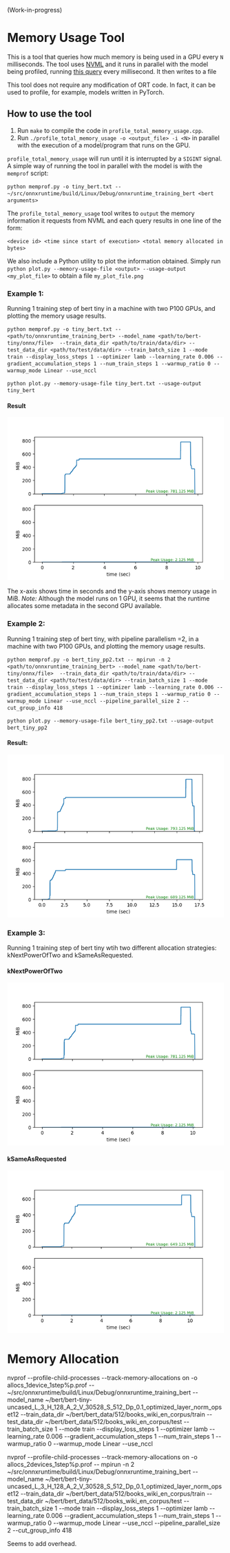 (Work-in-progress)

# Memory Usage Tool

This is a tool that queries how much memory is being used in a GPU every `N`
milliseconds. 
The tool uses [NVML](https://developer.nvidia.com/nvidia-management-library-nvml)
and it runs in parallel with the model being profiled, running 
[this query](http://developer.download.nvidia.com/compute/DevZone/NVML/doxygen/structnvml_memory__t.html)
every millisecond. It then writes to a file 

This tool does not require any modification of ORT code. In fact, it can be used
to profile, for example, models written in PyTorch. 

## How to use the tool
1. Run `make` to compile the code in `profile_total_memory_usage.cpp`.
2. Run `./profile_total_memory_usage -o <output_file> -i <N>` in parallel with 
the execution of a model/program that runs on the GPU. 

`profile_total_memory_usage` will run until it is interrupted by a `SIGINT` 
signal. A simple way of running the tool in parallel with the model is with
the `memprof` script:

```
python memprof.py -o tiny_bert.txt -- ~/src/onnxruntime/build/Linux/Debug/onnxruntime_training_bert <bert arguments>
```

The `profile_total_memory_usage` tool writes to `output` the memory information
it requests from NVML and each query results in one line of the form:
```
<device id> <time since start of execution> <total memory allocated in bytes>
```

We also include a Python utility to plot the information obtained. Simply run
`python plot.py --memory-usage-file <output> --usage-output <my_plot_file>` to
obtain a file `my_plot_file.png`

### Example 1:
Running 1 training step of bert tiny in a machine with two P100 GPUs, and 
plotting the memory usage results.


```
python memprof.py -o tiny_bert.txt -- <path/to/onnxruntime_training_bert> --model_name <path/to/bert-tiny/onnx/file>  --train_data_dir <path/to/train/data/dir> --test_data_dir <path/to/test/data/dir> --train_batch_size 1 --mode train --display_loss_steps 1 --optimizer lamb --learning_rate 0.006 --gradient_accumulation_steps 1 --num_train_steps 1 --warmup_ratio 0 --warmup_mode Linear --use_nccl
```
```
python plot.py --memory-usage-file tiny_bert.txt --usage-output tiny_bert
```

#### Result
![](examples/tiny_bert.png)

The x-axis shows time in seconds and the y-axis shows memory usage in MiB. 
*Note:* Although the model runs on 1 GPU, it seems that the runtime allocates
some metadata in the second GPU available.


### Example 2:
Running 1 training step of bert tiny, with pipeline parallelism =2, in a
machine with two P100 GPUs, and plotting the memory usage results.

```
python memprof.py -o bert_tiny_pp2.txt -- mpirun -n 2 <path/to/onnxruntime_training_bert> --model_name <path/to/bert-tiny/onnx/file>  --train_data_dir <path/to/train/data/dir> --test_data_dir <path/to/test/data/dir> --train_batch_size 1 --mode train --display_loss_steps 1 --optimizer lamb --learning_rate 0.006 --gradient_accumulation_steps 1 --num_train_steps 1 --warmup_ratio 0 --warmup_mode Linear --use_nccl --pipeline_parallel_size 2 --cut_group_info 418
```
```
python plot.py --memory-usage-file bert_tiny_pp2.txt --usage-output bert_tiny_pp2
```

#### Result:
![](examples/bert_tiny_pp2.png)

### Example 3:
Running 1 training step of bert tiny wtih two different allocation strategies: kNextPowerOfTwo and kSameAsRequested.

#### kNextPowerOfTwo
![](examples/kNextPowerOfTwo.png) 

#### kSameAsRequested
![](examples/kSameAsRequested.png)


# Memory Allocation

nvprof --profile-child-processes --track-memory-allocations on -o allocs_1device_1step%p.prof -- ~/src/onnxruntime/build/Linux/Debug/onnxruntime_training_bert --model_name ~/bert/bert-tiny-uncased_L_3_H_128_A_2_V_30528_S_512_Dp_0.1_optimized_layer_norm_opset12  --train_data_dir ~/bert/bert_data/512/books_wiki_en_corpus/train --test_data_dir ~/bert/bert_data/512/books_wiki_en_corpus/test --train_batch_size 1 --mode train --display_loss_steps 1 --optimizer lamb --learning_rate 0.006 --gradient_accumulation_steps 1 --num_train_steps 1 --warmup_ratio 0 --warmup_mode Linear --use_nccl



nvprof --profile-child-processes --track-memory-allocations on -o allocs_2devices_1step%p.prof -- mpirun -n 2 ~/src/onnxruntime/build/Linux/Debug/onnxruntime_training_bert --model_name ~/bert/bert-tiny-uncased_L_3_H_128_A_2_V_30528_S_512_Dp_0.1_optimized_layer_norm_opset12  --train_data_dir ~/bert/bert_data/512/books_wiki_en_corpus/train --test_data_dir ~/bert/bert_data/512/books_wiki_en_corpus/test --train_batch_size 1 --mode train --display_loss_steps 1 --optimizer lamb --learning_rate 0.006 --gradient_accumulation_steps 1 --num_train_steps 1 --warmup_ratio 0 --warmup_mode Linear --use_nccl --pipeline_parallel_size 2 --cut_group_info 418


Seems to add overhead.
